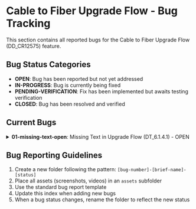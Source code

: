 # Cable to Fiber Upgrade Flow - Bug Tracking

This section contains all reported bugs for the Cable to Fiber Upgrade Flow (DD_CR12575) feature.

## Bug Status Categories

- **OPEN**: Bug has been reported but not yet addressed
- **IN-PROGRESS**: Bug is currently being fixed
- **PENDING-VERIFICATION**: Fix has been implemented but awaits testing verification
- **CLOSED**: Bug has been resolved and verified

## Current Bugs

<details>
<summary><strong>01-missing-text-open</strong>: Missing Text in Upgrade Flow (DT_6.1.4.1) - OPEN</summary>

- **Reported**: 2025-07-16
- **Severity**: Medium
- **Component**: Step progress indicator
- **Details**: [Full bug report](./01-missing-text-open/01-missing-text.md)
- **Screenshots**: [Expected](./01-missing-text-open/assets/valid_welcome_view_DT_6.1.4.1.png) | [Actual](./01-missing-text-open/assets/invalid_welcome_view_DT_6.1.4.1.png)

</details>

<!-- Add new bugs here following the same pattern -->

## Bug Reporting Guidelines

1. Create a new folder following the pattern: `[bug-number]-[brief-name]-[status]`
2. Place all assets (screenshots, videos) in an `assets` subfolder
3. Use the standard bug report template
4. Update this index when adding new bugs
5. When a bug status changes, rename the folder to reflect the new status
